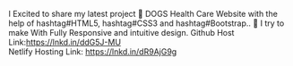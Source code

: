 I Excited to share my latest project 🐶 DOGS Health Care Website with the help of hashtag#HTML5, hashtag#CSS3 and hashtag#Bootstrap.. 🚀 I try to make With Fully Responsive and intuitive design.
Github Host Link:https://lnkd.in/ddG5J-MU </br>
Netlify Hosting Link: https://lnkd.in/dR9AjG9g
